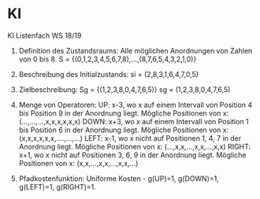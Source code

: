 # KI
KI Listenfach WS 18/19

1. Definition des Zustandsraums:
Alle möglichen Anordnungen von Zahlen von 0 bis 8.
S = {(0,1,2,3,4,5,6,7,8),...,(8,7,6,5,4,3,2,1,0)}
  
2. Beschreibung des Initialzustands:
si = (2,8,3,1,6,4,7,0,5)

3. Zielbeschreibung:
Sg = {(1,2,3,8,0,4,7,6,5)}
sg = (1,2,3,8,0,4,7,6,5)

4. Menge von Operatoren:
UP: x-3, wo x auf einem Intervall von Position 4 bis Position 9 in der Anordnung liegt. Mögliche Positionen von x: (...,...,...,x,x,x,x,x,x)
DOWN: x+3, wo x auf einem Intervall von Position 1 bis Position 6 in der Anordnung liegt. Mögliche Positionen von x: (x,x,x,x,x,x,....,...,...)
LEFT: x-1, wo x nicht auf Positionen 1, 4, 7 in der Anordnung liegt. Mögliche Positionen von x: (...,x,x,...,x,x,...,x,x)
RIGHT: x+1, wo x nicht auf Positionen 3, 6, 9 in der Anordnung liegt. Mögliche Positionen von x: (x,x,...,x,x,...,x,x,...)

5. Pfadkostenfunktion:
Uniforme Kosten - g(UP)=1, g(DOWN)=1, g(LEFT)=1, g(RIGHT)=1.
